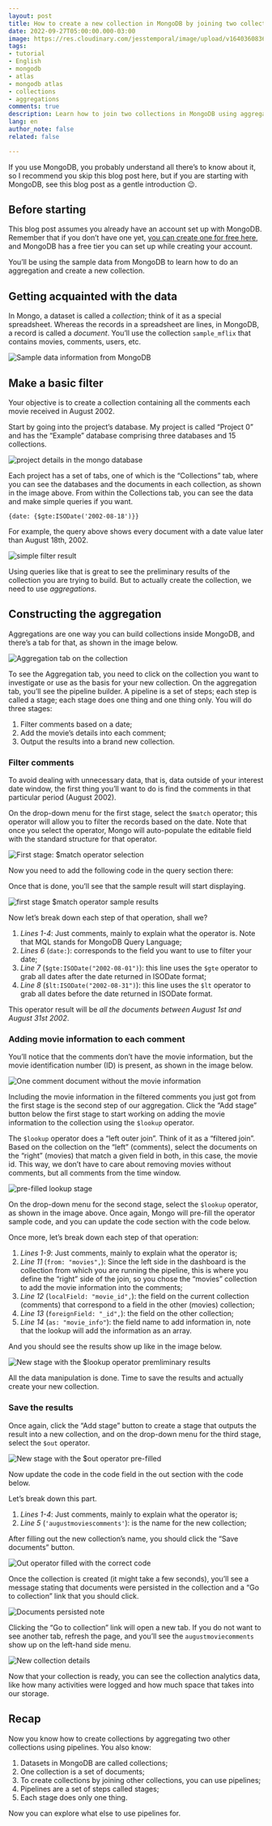 ```yaml
---
layout: post
title: How to create a new collection in MongoDB by joining two collections
date: 2022-09-27T05:00:00.000-03:00
image: https://res.cloudinary.com/jesstemporal/image/upload/v1640360836/covers/tutorial_gfgm5n.png
tags:
- tutorial
- English
- mongodb
- atlas
- mongodb atlas
- collections
- aggregations
comments: true
description: Learn how to join two collections in MongoDB using aggregation
lang: en
author_note: false
related: false

---
```


If you use MongoDB, you probably understand all there’s to know about it, so I recommend you skip this blog post here, but if you are starting with MongoDB, see this blog post as a gentle introduction 😉.

## Before starting

This blog post assumes you already have an account set up with MongoDB. Remember that if you don’t have one yet, [you can create one for free here](https://www.mongodb.com/cloud/atlas/register), and MongoDB has a free tier you can set up while creating your account.

You’ll be using the sample data from MongoDB to learn how to do an aggregation and create a new collection. 

## Getting acquainted with the data

In Mongo, a dataset is called a *collection*; think of it as a special spreadsheet. Whereas the records in a spreadsheet are lines, in MongoDB, a record is called a *document*. You’ll use the collection `sample_mflix` that contains movies, comments, users, etc.

![Sample data information from MongoDB](https://res.cloudinary.com/jesstemporal/image/upload/v1664032162/mongodb/sample-data-mongodb-mflix_em8syi.jpg)

## Make a basic filter

Your objective is to create a collection containing all the comments each movie received in August 2002.

Start by going into the project’s database. My project is called “Project 0” and has the “Example” database comprising three databases and 15 collections.

![project details in the mongo database](https://res.cloudinary.com/jesstemporal/image/upload/v1664226998/mongodb/02-my-project-details-in-mongodb_cpd7a5.jpg)

Each project has a set of tabs, one of which is the “Collections” tab, where you can see the databases and the documents in each collection, as shown in the image above. From within the Collections tab, you can see the data and make simple queries if you want.

```
{date: {$gte:ISODate('2002-08-18')}}
```

For example, the query above shows every document with a date value later than August 18th, 2002.

![simple filter result](https://res.cloudinary.com/jesstemporal/image/upload/v1664227018/mongodb/03-simple-filter-query-mongodb_udymc0.jpg)

Using queries like that is great to see the preliminary results of the collection you are trying to build. But to actually create the collection, we need to use *aggregations*.

## Constructing the aggregation

Aggregations are one way you can build collections inside MongoDB, and there’s a tab for that, as shown in the image below.

![Aggregation tab on the collection](https://res.cloudinary.com/jesstemporal/image/upload/v1664227026/mongodb/04-aggregation-tab-for-mflix-comments_qvghve.png)

To see the Aggregation tab, you need to click on the collection you want to investigate or use as the basis for your new collection. On the aggregation tab, you’ll see the pipeline builder. A pipeline is a set of steps; each step is called a stage; each stage does one thing and one thing only. You will do three stages:

1. Filter comments based on a date;
1. Add the movie’s details into each comment;
1. Output the results into a brand new collection.

### Filter comments

To avoid dealing with unnecessary data, that is, data outside of your interest date window, the first thing you’ll want to do is find the comments in that particular period (August 2002).

On the drop-down menu for the first stage, select the `$match` operator; this operator will allow you to filter the records based on the date. Note that once you select the operator, Mongo will auto-populate the editable field with the standard structure for that operator.

![First stage: $match operator selection](https://res.cloudinary.com/jesstemporal/image/upload/v1664230618/mongodb/05-match-operator-pre-filled-on-aggregation-stage_ddkexu.png)
 
Now you need to add the following code in the query section there:

<script src="https://gist.github.com/jtemporal/056a2fad3d8c3c2339f2f0f0fe26f80d.js"></script>

Once that is done, you’ll see that the sample result will start displaying.

![first stage $match operator sample results](https://res.cloudinary.com/jesstemporal/image/upload/v1664230861/mongodb/06-preliminary-results-match-operator_ltitcl.png)

Now let’s break down each step of that operation, shall we?

1. *Lines 1-4*: Just comments, mainly to explain what the operator is. Note that MQL stands for MongoDB Query Language;
1. *Lines 6* (`date:`): corresponds to the field you want to use to filter your date;
1. *Line 7* (`$gte:ISODate("2002-08-01")`): this line uses the `$gte` operator to grab all dates after the date returned in ISODate format; 
1. *Line 8* (`$lt:ISODate("2002-08-31")`): this line uses the `$lt` operator to grab all dates before the date returned in ISODate format.

This operator result will be *all the documents between August 1st and August 31st 2002*.

### Adding movie information to each comment

You’ll notice that the comments don’t have the movie information, but the movie identification number (ID) is present, as shown in the image below.

![One comment document without the movie information](https://res.cloudinary.com/jesstemporal/image/upload/v1664230868/mongodb/07-one-comment-record-from-mongodb_qv98s8.jpg)

Including the movie information in the filtered comments you just got from the first stage is the second step of our aggregation. Click the “Add stage” button below the first stage to start working on adding the movie information to the collection using the `$lookup` operator.

The `$lookup` operator does a “left outer join”. Think of it as a “filtered join”. Based on the collection on the “left” (comments), select the documents on the “right” (movies) that match a given field in both, in this case, the movie id. This way, we don’t have to care about removing movies without comments, but all comments from the time window.

![pre-filled lookup stage](https://res.cloudinary.com/jesstemporal/image/upload/v1664230905/mongodb/08-lookup-stage-added-pre-filled_q6kdg1.png)

On the drop-down menu for the second stage, select the `$lookup` operator, as shown in the image above. Once again, Mongo will pre-fill the operator sample code, and you can update the code section with the code below.

<script src="https://gist.github.com/jtemporal/43336d966c612007b68bb304d6ccb9e9.js"></script>

Once more, let’s break down each step of that operation:

1. *Lines 1-9*: Just comments, mainly to explain what the operator is;
1. *Line 11* (`from: "movies",`): Since the left side in the dashboard is the collection from which you are running the pipeline, this is where you define the “right” side of the join, so you chose the “movies” collection to add the movie information into the comments;
1. *Line 12* (`localField: "movie_id",`): the field on the current collection (comments) that correspond to a field in the other (movies) collection;
1. *Line 13* (`foreignField: "_id",`): the field on the other collection;
1. *Line 14* (`as: "movie_info"`): the field name to add information in, note that the lookup will add the information as an array.

And you should see the results show up like in the image below.

![New stage with the $lookup operator premliminary results](https://res.cloudinary.com/jesstemporal/image/upload/v1664233089/mongodb/09-preliminary-results-lookup-operator_evgamh.png)

All the data manipulation is done. Time to save the results and actually create your new collection.

### Save the results

Once again, click the “Add stage” button to create a stage that outputs the result into a new collection, and on the drop-down menu for the third stage, select the `$out` operator.

![New stage with the $out operator pre-filled](https://res.cloudinary.com/jesstemporal/image/upload/v1664233091/mongodb/10-pre-filled-out-operator_fdm7eo.png)

Now update the code in the code field in the out section with the code below.

<script src="https://gist.github.com/jtemporal/84f28ec4d148c83c627b0c9642378e13.js"></script>

Let’s break down this part.

1. *Lines 1-4*: Just comments, mainly to explain what the operator is;
1. *Line 5* (`'augustmoviescomments'`): is the name for the new collection;

After filling out the new collection’s name, you should click the “Save documents” button.

![Out operator filled with the correct code](https://res.cloudinary.com/jesstemporal/image/upload/v1664233827/mongodb/11-out-operator-with-save-documents-button_zousvw.png)

Once the collection is created (it might take a few seconds), you’ll see a message stating that documents were persisted in the collection and a “Go to collection” link that you should click.

![Documents persisted note](https://res.cloudinary.com/jesstemporal/image/upload/v1664233828/mongodb/12-out-operator-saved-documents_afzssm.png)

Clicking the “Go to collection” link will open a new tab. If you do not want to see another tab, refresh the page, and you’ll see the `augustmoviecomments` show up on the left-hand side menu.

![New collection details](https://res.cloudinary.com/jesstemporal/image/upload/v1664235178/mongodb/13-final-collection-result_xv262x.png)

Now that your collection is ready, you can see the collection analytics data, like how many activities were logged and how much space that takes into our storage.

## Recap

Now you know how to create collections by aggregating two other collections using pipelines. You also know:

1. Datasets in MongoDB are called collections;
1. One collection is a set of documents;
1. To create collections by joining other collections, you can use pipelines;
1. Pipelines are a set of steps called stages;
1. Each stage does only one thing.

Now you can explore what else to use pipelines for.
